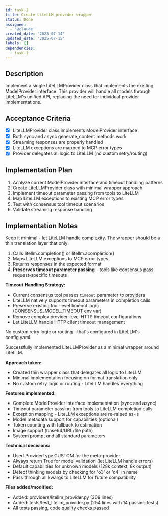 ```yaml
---
id: task-2
title: Create LiteLLM provider wrapper
status: Done
assignee:
  - '@claude'
created_date: '2025-07-14'
updated_date: '2025-07-15'
labels: []
dependencies:
  - task-1
---
```


## Description

Implement a single LiteLLMProvider class that implements the existing ModelProvider interface. This provider will handle all models through LiteLLM's unified API, replacing the need for individual provider implementations.

## Acceptance Criteria

- [x] LiteLLMProvider class implements ModelProvider interface
- [x] Both sync and async generate_content methods work
- [x] Streaming responses are properly handled
- [x] LiteLLM exceptions are mapped to MCP error types
- [x] Provider delegates all logic to LiteLLM (no custom retry/routing)

## Implementation Plan

1. Analyze current ModelProvider interface and timeout handling patterns
2. Create LiteLLMProvider class with minimal wrapper approach
3. Implement timeout parameter passing from tools to LiteLLM
4. Map LiteLLM exceptions to existing MCP error types
5. Test with consensus tool timeout scenarios
6. Validate streaming response handling
## Implementation Notes

Keep it minimal - let LiteLLM handle complexity. The wrapper should be a thin translation layer that only:
1. Calls litellm.completion() or litellm.acompletion()
2. Maps LiteLLM exceptions to MCP error types
3. Returns responses in the expected format
4. **Preserves timeout parameter passing** - tools like consensus pass request-specific timeouts

**Timeout Handling Strategy:**
- Current consensus tool passes `timeout` parameter to providers
- LiteLLM natively supports timeout parameters in completion calls
- Preserve existing tool-level timeout logic (CONSENSUS_MODEL_TIMEOUT env var)
- Remove complex provider-level HTTP timeout configurations
- Let LiteLLM handle HTTP client timeout management

No custom retry logic or routing - that's configured in LiteLLM's config.yaml.

Successfully implemented LiteLLMProvider as a minimal wrapper around LiteLLM.

**Approach taken:**
- Created thin wrapper class that delegates all logic to LiteLLM
- Minimal implementation focusing on format translation only
- No custom retry logic or routing - LiteLLM handles everything

**Features implemented:**
- Complete ModelProvider interface implementation (sync and async)
- Timeout parameter passing from tools to LiteLLM completion calls
- Exception mapping - LiteLLM exceptions are re-raised as-is
- Model metadata support for capabilities (optional)
- Token counting with fallback to estimation
- Image support (base64/URL/file path)
- System prompt and all standard parameters

**Technical decisions:**
- Used ProviderType.CUSTOM for the meta-provider
- Always return True for model validation (let LiteLLM handle errors)
- Default capabilities for unknown models (128k context, 8k output)
- Detect thinking models by checking for 'o3' or 'o4' in name
- Pass through all kwargs to LiteLLM for future compatibility

**Files added/modified:**
- Added: providers/litellm_provider.py (369 lines)
- Added: tests/test_litellm_provider.py (254 lines with 14 passing tests)
- All tests passing, code quality checks passed
